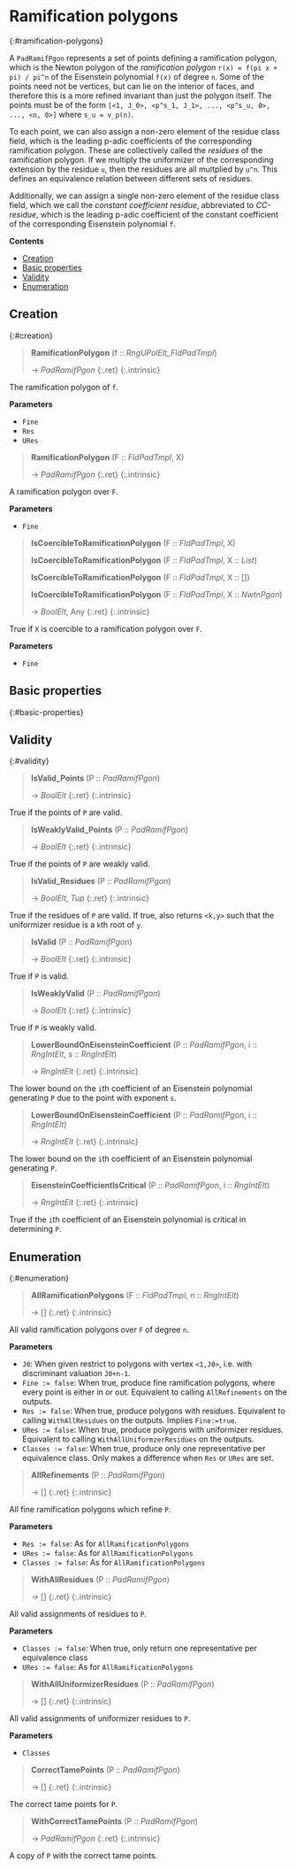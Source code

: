 # Ramification polygons
{:#ramification-polygons}


A `PadRamifPgon` represents a set of points defining a ramification polygon, which is the Newton polygon of the *ramification polygon* `r(x) = f(pi x + pi) / pi^n` of the Eisenstein polynomial `f(x)` of degree `n`. Some of the points need not be vertices, but can lie on the interior of faces, and therefore this is a more refined invariant than just the polygon itself. The points must be of the form `[<1, J_0>, <p^s_1, J_1>, ..., <p^s_u, 0>, ..., <n, 0>]` where `s_u = v_p(n)`.

To each point, we can also assign a non-zero element of the residue class field, which is the leading p-adic coefficients of the corresponding ramification polygon. These are collectively called the *residues* of the ramification polygon. If we multiply the uniformizer of the corresponding extension by the residue `u`, then the residues are all multplied by `u^n`. This defines an equivalence relation between different sets of residues.

Additionally, we can assign a single non-zero element of the residue class field, which we call the *constant coefficient residue*, abbreviated to *CC-residue*, which is the leading p-adic coefficient of the constant coefficient of the corresponding Eisenstein polynomial `f`.


**Contents**
* [Creation](#creation)
* [Basic properties](#basic-properties)
* [Validity](#validity)
* [Enumeration](#enumeration)

## Creation
{:#creation}

<a id="RamificationPolygon"></a><a id="RamificationPolygon--RngUPolElt_FldPadTmpl"></a>
> **RamificationPolygon** (f :: *RngUPolElt_FldPadTmpl*)
> 
> -> *PadRamifPgon*
> {:.ret}
{:.intrinsic}

The ramification polygon of `f`.

**Parameters**
- `Fine`
- `Res`
- `URes`

<a id="RamificationPolygon-2"></a><a id="RamificationPolygon--FldPadTmpl--etc"></a><a id="RamificationPolygon--FldPadTmpl--any"></a>
> **RamificationPolygon** (F :: *FldPadTmpl*, X)
> 
> -> *PadRamifPgon*
> {:.ret}
{:.intrinsic}

A ramification polygon over `F`.

**Parameters**
- `Fine`

<a id="IsCoercibleToRamificationPolygon"></a><a id="IsCoercibleToRamificationPolygon--FldPadTmpl--etc"></a><a id="IsCoercibleToRamificationPolygon--FldPadTmpl--any"></a><a id="IsCoercibleToRamificationPolygon--FldPadTmpl--List"></a><a id="IsCoercibleToRamificationPolygon--FldPadTmpl--seq"></a><a id="IsCoercibleToRamificationPolygon--FldPadTmpl--NwtnPgon"></a>
> **IsCoercibleToRamificationPolygon** (F :: *FldPadTmpl*, X)
> 
> **IsCoercibleToRamificationPolygon** (F :: *FldPadTmpl*, X :: *List*)
> 
> **IsCoercibleToRamificationPolygon** (F :: *FldPadTmpl*, X :: [])
> 
> **IsCoercibleToRamificationPolygon** (F :: *FldPadTmpl*, X :: *NwtnPgon*)
> 
> -> *BoolElt*, Any
> {:.ret}
{:.intrinsic}

True if `X` is coercible to a ramification polygon over `F`.







**Parameters**
- `Fine`

## Basic properties
{:#basic-properties}

## Validity
{:#validity}

<a id="IsValid_Points"></a><a id="IsValid_Points--PadRamifPgon"></a>
> **IsValid_Points** (P :: *PadRamifPgon*)
> 
> -> *BoolElt*
> {:.ret}
{:.intrinsic}

True if the points of `P` are valid.


<a id="IsWeaklyValid_Points"></a><a id="IsWeaklyValid_Points--PadRamifPgon"></a>
> **IsWeaklyValid_Points** (P :: *PadRamifPgon*)
> 
> -> *BoolElt*
> {:.ret}
{:.intrinsic}

True if the points of `P` are weakly valid.


<a id="IsValid_Residues"></a><a id="IsValid_Residues--PadRamifPgon"></a>
> **IsValid_Residues** (P :: *PadRamifPgon*)
> 
> -> *BoolElt*, *Tup*
> {:.ret}
{:.intrinsic}

True if the residues of `P` are valid. If true, also returns `<k,y>` such that the uniformizer residue is a `k`th root of `y`.


<a id="IsValid"></a><a id="IsValid--PadRamifPgon"></a>
> **IsValid** (P :: *PadRamifPgon*)
> 
> -> *BoolElt*
> {:.ret}
{:.intrinsic}

True if `P` is valid.


<a id="IsWeaklyValid"></a><a id="IsWeaklyValid--PadRamifPgon"></a>
> **IsWeaklyValid** (P :: *PadRamifPgon*)
> 
> -> *BoolElt*
> {:.ret}
{:.intrinsic}

True if `P` is weakly valid.


<a id="LowerBoundOnEisensteinCoefficient"></a><a id="LowerBoundOnEisensteinCoefficient--PadRamifPgon--etc"></a><a id="LowerBoundOnEisensteinCoefficient--PadRamifPgon--RngIntElt--RngIntElt"></a>
> **LowerBoundOnEisensteinCoefficient** (P :: *PadRamifPgon*, i :: *RngIntElt*, s :: *RngIntElt*)
> 
> -> *RngIntElt*
> {:.ret}
{:.intrinsic}

The lower bound on the `i`th coefficient of an Eisenstein polynomial generating `P` due to the point with exponent `s`.


<a id="LowerBoundOnEisensteinCoefficient-2"></a><a id="LowerBoundOnEisensteinCoefficient--PadRamifPgon--etc-2"></a><a id="LowerBoundOnEisensteinCoefficient--PadRamifPgon--RngIntElt"></a>
> **LowerBoundOnEisensteinCoefficient** (P :: *PadRamifPgon*, i :: *RngIntElt*)
> 
> -> *RngIntElt*
> {:.ret}
{:.intrinsic}

The lower bound on the `i`th coefficient of an Eisenstein polynomial generating `P`.


<a id="EisensteinCoefficientIsCritical"></a><a id="EisensteinCoefficientIsCritical--PadRamifPgon--etc"></a><a id="EisensteinCoefficientIsCritical--PadRamifPgon--RngIntElt"></a>
> **EisensteinCoefficientIsCritical** (P :: *PadRamifPgon*, i :: *RngIntElt*)
> 
> -> *RngIntElt*
> {:.ret}
{:.intrinsic}

True if the `i`th coefficient of an Eisenstein polynomial is critical in determining `P`.


## Enumeration
{:#enumeration}

<a id="AllRamificationPolygons"></a><a id="AllRamificationPolygons--FldPadTmpl--etc"></a><a id="AllRamificationPolygons--FldPadTmpl--RngIntElt"></a>
> **AllRamificationPolygons** (F :: *FldPadTmpl*, n :: *RngIntElt*)
> 
> -> []
> {:.ret}
{:.intrinsic}

All valid ramification polygons over `F` of degree `n`.

**Parameters**
- `J0`: When given restrict to polygons with vertex `<1,J0>`, i.e. with discriminant valuation `J0+n-1`.
- `Fine := false`: When true, produce fine ramification polygons, where every point is either in or out. Equivalent to calling `AllRefinements` on the outputs.
- `Res := false`: When true, produce polygons with residues. Equivalent to calling `WithAllResidues` on the outputs. Implies `Fine:=true`.
- `URes := false`: When true, produce polygons with uniformizer residues. Equivalent to calling `WithAllUniformzerResidues` on the outputs.
- `Classes := false`: When true, produce only one representative per equivalence class. Only makes a difference when `Res` or `URes` are set.

<a id="AllRefinements"></a><a id="AllRefinements--PadRamifPgon"></a>
> **AllRefinements** (P :: *PadRamifPgon*)
> 
> -> []
> {:.ret}
{:.intrinsic}

All fine ramification polygons which refine `P`.

**Parameters**
- `Res := false`: As for `AllRamificationPolygons`
- `URes := false`: As for `AllRamificationPolygons`
- `Classes := false`: As for `AllRamificationPolygons`

<a id="WithAllResidues"></a><a id="WithAllResidues--PadRamifPgon"></a>
> **WithAllResidues** (P :: *PadRamifPgon*)
> 
> -> []
> {:.ret}
{:.intrinsic}

All valid assignments of residues to `P`.

**Parameters**
- `Classes := false`: When true, only return one representative per equivalence class
- `URes := false`: As for `AllRamificationPolygons`

<a id="WithAllUniformizerResidues"></a><a id="WithAllUniformizerResidues--PadRamifPgon"></a>
> **WithAllUniformizerResidues** (P :: *PadRamifPgon*)
> 
> -> []
> {:.ret}
{:.intrinsic}

All valid assignments of uniformizer residues to `P`.

**Parameters**
- `Classes`

<a id="CorrectTamePoints"></a><a id="CorrectTamePoints--PadRamifPgon"></a>
> **CorrectTamePoints** (P :: *PadRamifPgon*)
> 
> -> []
> {:.ret}
{:.intrinsic}

The correct tame points for `P`.


<a id="WithCorrectTamePoints"></a><a id="WithCorrectTamePoints--PadRamifPgon"></a>
> **WithCorrectTamePoints** (P :: *PadRamifPgon*)
> 
> -> *PadRamifPgon*
> {:.ret}
{:.intrinsic}

A copy of `P` with the correct tame points.



